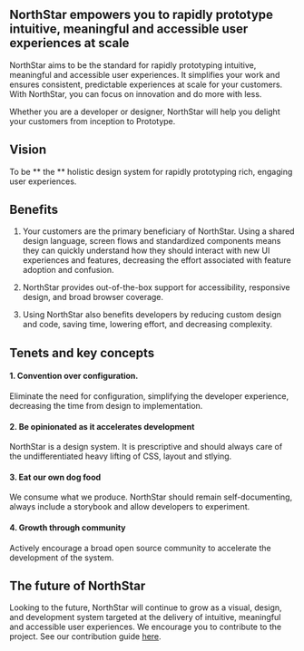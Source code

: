 ## NorthStar empowers you to rapidly prototype intuitive, meaningful and accessible user experiences at scale

NorthStar aims to be the standard for rapidly prototyping intuitive, meaningful and accessible user experiences. It simplifies your work and ensures consistent, predictable experiences at scale for your customers. With NorthStar, you can focus on innovation and do more with less.

Whether you are a  developer or designer, NorthStar will help you delight your customers from inception to Prototype.

## Vision

To be ** the ** holistic design system for rapidly prototyping rich, engaging user experiences.

## Benefits

1. Your customers are the primary beneficiary of NorthStar. Using a shared design language, screen flows and standardized components means they can quickly understand how they should interact with new UI experiences and features, decreasing the effort associated with feature adoption and confusion.

2. NorthStar provides out-of-the-box support for accessibility, responsive design, and broad browser coverage. 

3. Using NorthStar also benefits developers by reducing custom design and code, saving time, lowering effort, and decreasing complexity.

## Tenets and key concepts

#### 1. Convention over configuration. 
Eliminate the need for configuration, simplifying the developer experience, decreasing the time from design to implementation.

#### 2. Be opinionated as it accelerates development
NorthStar is a design system. It is prescriptive and should always care of the undifferentiated heavy lifting of CSS, layout and stlying.

#### 3. Eat our own dog food
We consume what we produce. NorthStar should remain self-documenting, always include a storybook and allow developers to experiment.

#### 4. Growth through community
Actively encourage a broad open source community to accelerate the development of the system.

## The future of NorthStar
Looking to the future, NorthStar will continue to grow as a visual, design, and development system targeted at the delivery of intuitive, meaningful and accessible user experiences. We encourage you to contribute to the project. See our contribution guide [here](#/Contribution%20Guide).

